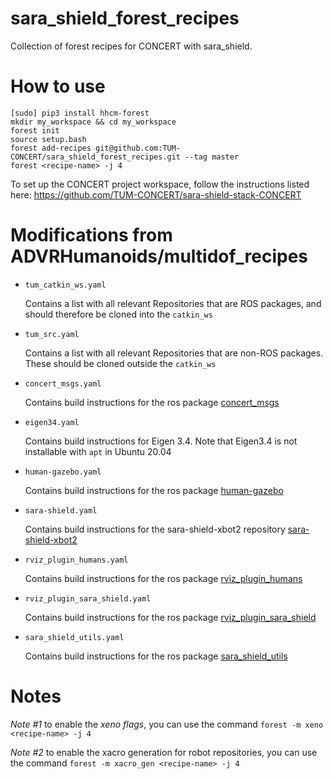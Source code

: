 # sara_shield_forest_recipes
Collection of forest recipes for CONCERT with sara_shield. 

# How to use
```
[sudo] pip3 install hhcm-forest
mkdir my_workspace && cd my_workspace
forest init
source setup.bash
forest add-recipes git@github.com:TUM-CONCERT/sara_shield_forest_recipes.git --tag master
forest <recipe-name> -j 4 
```

To set up the CONCERT project workspace, follow the instructions listed here: https://github.com/TUM-CONCERT/sara-shield-stack-CONCERT

# Modifications from ADVRHumanoids/multidof_recipes
* `tum_catkin_ws.yaml`
 
    Contains a list with all relevant Repositories that are ROS packages, and should therefore be cloned into the `catkin_ws`

* `tum_src.yaml`

    Contains a list with all relevant Repositories that are non-ROS packages. These should be cloned outside the `catkin_ws`

* `concert_msgs.yaml`
    
    Contains build instructions for the ros package [concert_msgs](https://github.com/ADVRHumanoids/concert_msgs)

* `eigen34.yaml`
    
    Contains build instructions for Eigen 3.4. Note that Eigen3.4 is not installable with `apt` in Ubuntu 20.04

* `human-gazebo.yaml`
    
    Contains build instructions for the ros package [human-gazebo](https://github.com/TUM-CONCERT/human-gazebo)

* `sara-shield.yaml`

    Contains build instructions for the sara-shield-xbot2 repository [sara-shield-xbot2](https://github.com/TUM-CONCERT/sara-shield-xbot2)

* `rviz_plugin_humans.yaml`
    
    Contains build instructions for the ros package [rviz_plugin_humans](https://github.com/TUM-CONCERT/rviz_plugin_humans)

* `rviz_plugin_sara_shield.yaml`
    
    Contains build instructions for the ros package [rviz_plugin_sara_shield](https://github.com/TUM-CONCERT/rviz_plugin_sara_shield)

* `sara_shield_utils.yaml`
    
    Contains build instructions for the ros package [sara_shield_utils](https://github.com/TUM-CONCERT/sara_shield_utils)


# Notes

*Note #1* to enable the *xeno flags*, you can use the command `forest -m xeno <recipe-name> -j 4`

*Note #2* to enable the xacro generation for robot repositories, you can use the command `forest -m xacro_gen <recipe-name> -j 4`
